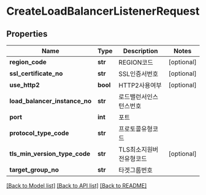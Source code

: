 # CreateLoadBalancerListenerRequest

## Properties
Name | Type | Description | Notes
------------ | ------------- | ------------- | -------------
**region_code** | **str** | REGION코드 | [optional] 
**ssl_certificate_no** | **str** | SSL인증서번호 | [optional] 
**use_http2** | **bool** | HTTP2사용여부 | [optional] 
**load_balancer_instance_no** | **str** | 로드밸런서인스턴스번호 | 
**port** | **int** | 포트 | 
**protocol_type_code** | **str** | 프로토콜유형코드 | 
**tls_min_version_type_code** | **str** | TLS최소지원버전유형코드 | [optional] 
**target_group_no** | **str** | 타겟그룹번호 | 

[[Back to Model list]](../README.md#documentation-for-models) [[Back to API list]](../README.md#documentation-for-api-endpoints) [[Back to README]](../README.md)


